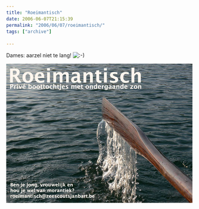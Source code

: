 ```yaml
---
title: "Roeimantisch"
date: 2006-06-07T21:15:39
permalink: "2006/06/07/roeimantisch/"
tags: ["archive"]

---
```

Dames: aarzel niet te lang! ![:-)](http://www.donebysimon.be/blog/wp-includes/images/smilies/icon_smile.gif)

![Roeimantisch](/images/blog/2006/06/roeimantisch.jpg)
